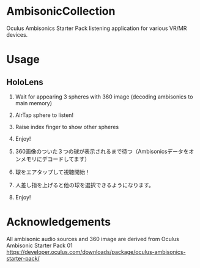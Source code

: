 # AmbisonicCollection
Oculus Ambisonics Starter Pack listening application for various VR/MR devices.

# Usage

## HoloLens

1. Wait for appearing 3 spheres with 360 image (decoding ambisonics to main memory)
2. AirTap sphere to listen!
3. Raise index finger to show other spheres
4. Enjoy!

1. 360画像のついた３つの球が表示されるまで待つ（Ambisonicsデータをオンメモリにデコードしてます）
2. 球をエアタップして視聴開始！
3. 人差し指を上げると他の球を選択できるようになります。
4. Enjoy!

# Acknowledgements

All ambisonic audio sources and 360 image are derived from Oculus Ambisonic Starter Pack 01 https://developer.oculus.com/downloads/package/oculus-ambisonics-starter-pack/
